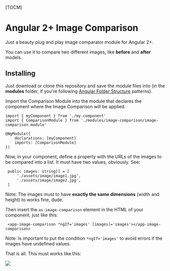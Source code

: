 [TOCM]

# Angular 2+ Image Comparison

Just a beauty plug and play image comparator module for Angular 2+.

You can use it to compare two different images, like **before** and **after** models.

## Installing

Just download or clone this repository and save the module files into (in the **modules** folder, if you're following [Angular Folder Structure](https://medium.com/@motcowley/angular-folder-structure-d1809be95542 "Angular Folder Structure") patterns).

Import the Comparison Module into the module that declares the component where the Image Comparison will be applied.

	import { myComponent } from './my.component'
	import { ComparisonModule } from './modules/image-comparison/image-comparison.module'
	 
	@NgModule({
	 	declarations: [myComponent]
		imports: [ComparisonModule]
	})

Now, in your component, define a property with the URLs of the images to be compared into a list. It must have two values, obviously. See:

	 public images: string[] = [
		 './assets/image/image1.jpg',
		 './assets/image/image2.jpg',
	 ]

Note: The images must to have **exactly the same dimensions** (width and height) to works fine, dude.

Then insert the `as-image-comparison` element in the HTML of your component, just like this:

	 <app-image-comparison *ngIf='images' [images]='images'></app-image-comparison>

Note: Is important to put the condition `*ngIf='images'` to avoid errors if the images have undefined values.

That is all. This must works like this:

[![](https://i.ibb.co/Ctx8n2v/comparison.png)](https://i.ibb.co/Ctx8n2v/comparison.png)
